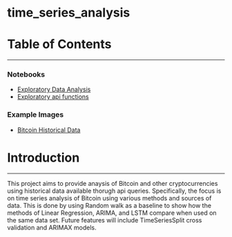 # time_series_analysis

# Table of Contents
___
### Notebooks
- [Exploratory Data Analysis](./notebooks/exploratory/EDA.ipynb)
- [Exploratory api functions](./notebooks/exploratory/get_data.ipynb)

### Example Images
- [Bitcoin Historical Data](./figures/report/bitcoin_historical.png)

# Introduction
___
This project aims to provide anaysis of Bitcoin and other cryptocurrencies using historical data available thorugh api queries.
Specifically, the focus is on time series analysis of Bitcoin using various methods and sources of data.
This is done by using Random walk as a baseline to show how the methods of Linear Regression, ARIMA, and LSTM compare when used on the same data set.
Future features will include TimeSeriesSplit cross validation and ARIMAX models.

